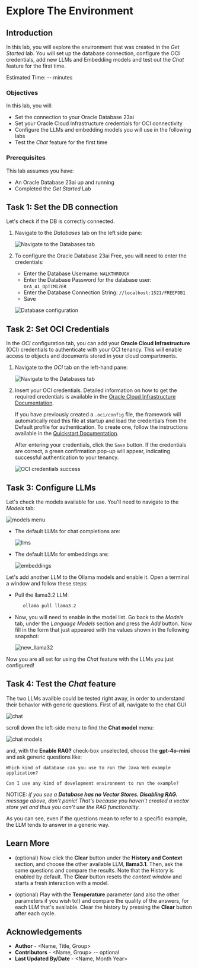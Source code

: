 # Explore The Environment

## Introduction

In this lab, you will explore the environment that was created in the *Get Started* lab. You will set up the database connection, configure the OCI credentials, add new LLMs and Embedding models and test out the *Chat* feature for the first time.

Estimated Time: -- minutes

### Objectives

In this lab, you will:
* Set the connection to your Oracle Database 23ai
* Set your Oracle Cloud Infrastructure credentials for OCI connectivity
* Configure the LLMs and embedding models you will use in the following labs
* Test the *Chat* feature for the first time

### Prerequisites

This lab assumes you have:
* An Oracle Database 23ai up and running
* Completed the *Get Started* Lab

## Task 1: Set the DB connection

Let's check if the DB is correctly connected.

1. Navigate to the *Databases* tab on the left side pane:

	![Navigate to the Databases tab](images/database-navigation.jpg)

2. To configure the Oracle Database 23ai Free, you will need to enter the credentials:

   * Enter the Database Username: `WALKTHROUGH`
   * Enter the Database Password for the database user: `OrA_41_OpTIMIZER`
   * Enter the Database Connection String: `//localhost:1521/FREEPDB1`
   * Save
   
   ![Database configuration](images/database-config.png)


## Task 2: Set OCI Credentials

In the *OCI* configuration tab, you can add your **Oracle Cloud Infrastructure** (OCI) credentials to authenticate with your OCI tenancy. This will enable access to objects and documents stored in your cloud compartments.

1. Navigate to the *OCI* tab on the left-hand pane:

   ![Navigate to the Databases tab](images/oci-navigation.jpg)

2. Insert your OCI credentials. Detailed information on how to get the required credentials is available in the [Oracle Cloud Infrastructure Documentation](https://docs.oracle.com/en-us/iaas/Content/API/Concepts/apisigningkey.htm#Required_Keys_and_OCIDs).

   If you have previously created a `.oci/config` file, the framework will automatically read this file at startup and load the credentials from the Default profile for authentication. To create one, follow the instructions available in the [Quickstart Documentation](https://docs.oracle.com/en-us/iaas/Content/API/SDKDocs/cliinstall.htm#Quickstart).

   After entering your credentials, click the `Save` button. If the credentials are correct, a green confirmation pop-up will appear, indicating successful authentication to your tenancy.

   ![OCI credentials success](images/oci-credentials-success.png)



## Task 3: Configure LLMs

Let's check the models available for use. You'll need to navigate to the *Models* tab:

![models menu](images/models.jpg)

   * The default LLMs for chat completions are:

     ![llms](images/llms.png)

  * The default LLMs for embeddings are:

     ![embeddings](images/emb.png)

   Let's add another LLM to the Ollama models and enable it. Open a terminal a window and follow these steps:

  * Pull the llama3.2 LLM:

      ```bash
         ollama pull llama3.2
      ```
  * Now, you will need to enable in the model list. Go back to the *Models* tab, under the *Language Models* section and press the *Add* button. Now fill in the form that just appeared with the values shown in the following snapshot:

      ![new_llama32](images/addllama32.png)

  Now you are all set for using the *Chat* feature with the LLMs you just configured!

## Task 4: Test the *Chat* feature

The two LLMs availble could be tested right away, in order to understand their behavior with generic questions. First of all, navigate to the chat GUI

![chat](images/chat.jpg)

scroll down the left-side menu to find the **Chat model** menu:

![chat models](images/chatmodel.png)

and, with the **Enable RAG?** check-box unselected, choose the **gpt-4o-mini** and ask generic questions like:
```
Which kind of database can you use to run the Java Web example application?
```
```
Can I use any kind of development environment to run the example?
```

NOTICE: *if you see a **Database has no Vector Stores. Disabling RAG.** message above, don't panic! That's because you haven't created a vector store yet and thus you can't use the RAG functionality*.

As you can see, even if the questions mean to refer to a specific example, the LLM tends to answer in a generic way. 

## Learn More

* (optional) Now click the **Clear** button under the **History and Context** section, and choose the other available LLM, **llama3.1**. Then, ask the same questions and compare the results. Note that the History is enabled by default. The **Clear** button resets the *context window* and starts a fresh interaction with a model.

* (optional) Play with the **Temperature** parameter (and also the other parameters if you wish to!) and compare the quality of the answers, for each LLM that's available. Clear the history by pressing the **Clear** button after each cycle.

## Acknowledgements
* **Author** - <Name, Title, Group>
* **Contributors** -  <Name, Group> -- optional
* **Last Updated By/Date** - <Name, Month Year>
